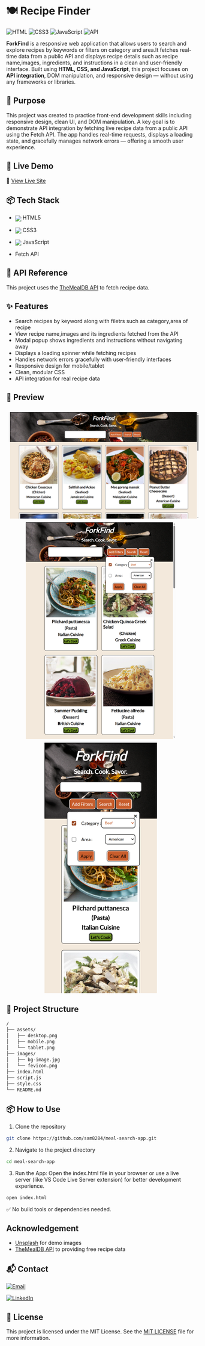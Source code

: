 
 # 🍽️ Recipe Finder 
 ![HTML](https://img.shields.io/badge/HTML5-E34F26?style=flat&logo=html5&logoColor=white) ![CSS3](https://img.shields.io/badge/CSS3-1572B6?style=flat&logo=css3&logoColor=white) ![JavaScript](https://img.shields.io/badge/JavaScript-F7DF1E?style=flat&logo=javascript&logoColor=black) ![API](https://img.shields.io/badge/API-FETCH%2FJSON-6e6e6e?style=flat&logo=web&logoColor=white)

**ForkFind** is a responsive web application that allows users to search and explore recipes by keywords or filters on category and area.It fetches real-time data from a public API and displays recipe details such as recipe name,images, ingredients, and instructions in a clean and user-friendly interface. Built using **HTML, CSS, and JavaScript**, this project focuses on **API integration**, DOM manipulation, and responsive design — without using any frameworks or libraries.


## 🎯 Purpose

This project was created to practice front-end development skills including responsive design, clean UI, and DOM manipulation. A key goal is to demonstrate API integration by fetching live recipe data from a public API using the Fetch API. The app handles real-time requests, displays a loading state, and gracefully manages network errors — offering a smooth user experience.


## 🚀 Live Demo 

🔗 [View Live Site](https://fork-find123.netlify.app/)



## 📦 Tech Stack 
 
- <img src="https://cdn.jsdelivr.net/gh/devicons/devicon/icons/html5/html5-original.svg" width="25" style="vertical-align: middle;" /> HTML5  
  
- <img src="https://cdn.jsdelivr.net/gh/devicons/devicon/icons/css3/css3-original.svg" width="25" style="vertical-align: middle;" /> CSS3  
- <img src="https://cdn.jsdelivr.net/gh/devicons/devicon/icons/javascript/javascript-original.svg" width="25" style="vertical-align: middle;" /> JavaScript  
- Fetch API


## 🔌 API Reference

This project uses the [TheMealDB API](https://www.themealdb.com/api.php) to fetch recipe data.


## ✨ Features

- Search recipes by keyword along with filetrs such as category,area of recipe
- View recipe name,images and its ingredients fetched from the API
- Modal popup shows ingredients and instructions without navigating away
- Displays a loading spinner while fetching recipes
- Handles network errors gracefully with user-friendly interfaces
- Responsive design for mobile/tablet
- Clean, modular CSS
- API integration for real recipe data


## 📸 Preview

<p align="center">
  <img src="./assets/desktop.PNG" alt="Desktop" width="600" style="vertical-align: top;margin-top: 10px;" hspace="10"/>
  <img src="./assets/tablet.png" alt="Tablet" width="400" style="vertical-align: top;margin-top: 10px;" hspace="10"/>
  <img src="./assets/mobile.png" alt="Mobile" width="300" style="vertical-align: top;margin-top: 10px;" />
</p>




## 🧩 Project Structure

``` 
/ 
├── assets/ 
│   ├── desktop.png 
│   ├── mobile.png 
│   └── tablet.png 
├── images/ 
│   ├── bg-image.jpg 
│   └── fevicon.png 
├── index.html 
├── script.js 
├── style.css 
└── README.md 
``` 

## 📦 How to Use

1. Clone the repository

```bash
git clone https://github.com/sam8284/meal-search-app.git
```

2. Navigate to the project directory

```bash
cd meal-search-app
```
3. Run the App:
   Open the index.html file in your browser or use a live server (like VS Code Live Server extension) for better development experience.

```bash
open index.html
```

✅ No build tools or dependencies needed.

## Acknowledgement
- [Unsplash](https://unsplash.com/) for demo images
- [TheMealDB API](https://www.themealdb.com/api.php) to providing free recipe data

## 📬 Contact

[![Email](https://img.shields.io/badge/Email-Contact%20Me-red?style=flat-square&logo=gmail)](mailto:saima.ansari8811@gmail.com?subject=Hello&body=I%20found%20your%20project%20interesting!)

[![LinkedIn](https://img.shields.io/badge/LinkedIn-Profile-blue?style=flat-square&logo=linkedin)](https://www.linkedin.com/in/saima-ansari-developer/)



## 📄 License

This project is licensed under the MIT License. See the [MIT LICENSE](./LICENSE) file for more information.




